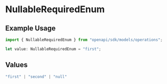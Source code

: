 # NullableRequiredEnum

## Example Usage

```typescript
import { NullableRequiredEnum } from "openapi/sdk/models/operations";

let value: NullableRequiredEnum = "first";
```

## Values

```typescript
"first" | "second" | "null"
```
